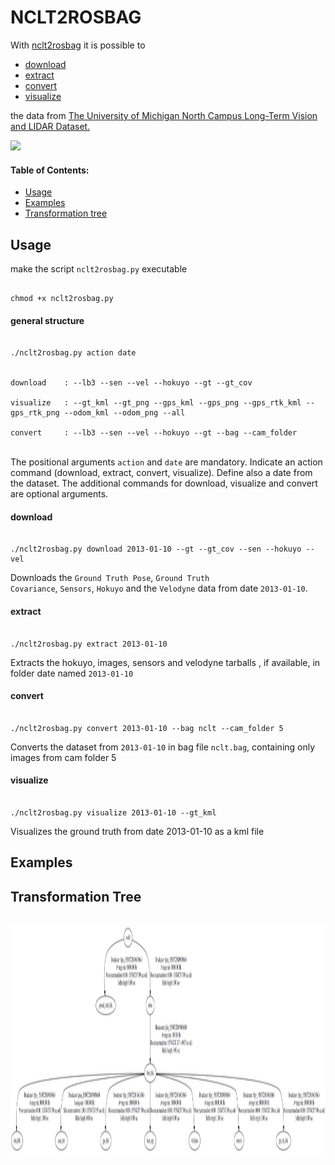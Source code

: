 # NCLT2ROSBAG

With [nclt2rosbag](https://github.com/bierschi/nclt2rosbag) it is possible to

- [download](https://github.com/bierschi/nclt2rosbag#download)
- [extract](https://github.com/bierschi/nclt2rosbag#extract)
- [convert](https://github.com/bierschi/nclt2rosbag#convert)
- [visualize](https://github.com/bierschi/nclt2rosbag#visualize)

the data from [The University of Michigan North Campus Long-Term Vision and LIDAR Dataset.](http://robots.engin.umich.edu/nclt/)


![](rviz/rviz_example.gif)


#### Table of Contents:

- [Usage](https://github.com/bierschi/nclt2rosbag#usage)
- [Examples](https://github.com/bierschi/nclt2rosbag#examples)
- [Transformation tree](https://github.com/bierschi/nclt2rosbag#transformation-tree)





## Usage
make the script <code>nclt2rosbag.py</code> executable
<pre><code>
chmod +x nclt2rosbag.py
</pre></code>

#### general structure

<pre><code>
./nclt2rosbag.py action date<br><br>
download &nbsp;&nbsp;&nbsp;: --lb3 --sen --vel --hokuyo --gt --gt_cov <br>
visualize&nbsp;&nbsp;&nbsp: --gt_kml --gt_png --gps_kml --gps_png --gps_rtk_kml --gps_rtk_png --odom_kml --odom_png --all <br>
convert&nbsp;&nbsp;&nbsp;&nbsp;&nbsp: --lb3 --sen --vel --hokuyo --gt --bag --cam_folder
</pre></code>
<br>
The positional arguments <code>action</code> and <code>date</code> are mandatory. Indicate an action command (download, extract, convert, visualize). 
Define also a date from the dataset. The additional commands for download, visualize and convert are optional arguments.


#### download

<pre><code>
./nclt2rosbag.py download 2013-01-10 --gt --gt_cov --sen --hokuyo --vel
</pre></code>
Downloads the <code>Ground Truth Pose</code>, <code>Ground Truth Covariance</code>, <code>Sensors</code>, 
<code>Hokuyo</code> and the <code>Velodyne</code> data from date <code>2013-01-10</code>.

#### extract

<pre><code>
./nclt2rosbag.py extract 2013-01-10
</pre></code>
Extracts the hokuyo, images, sensors and velodyne tarballs , if available, in folder date named <code>2013-01-10</code>

#### convert

<pre><code>
./nclt2rosbag.py convert 2013-01-10 --bag nclt --cam_folder 5
</pre></code>
Converts the dataset from <code>2013-01-10</code> in bag file <code>nclt.bag</code>, containing only images from cam folder 5 

#### visualize

<pre><code>
./nclt2rosbag.py visualize 2013-01-10 --gt_kml
</pre></code>
Visualizes the ground truth from date 2013-01-10 as a kml file 


## Examples



## Transformation Tree

<div align="left">
  <br>
  <img src="tf_tree/nclt_tf_tree.png" alt="example" width="1974" height="369">
</div>